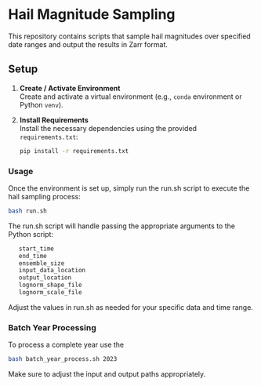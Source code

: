 # Hail Magnitude Sampling

This repository contains scripts that sample hail magnitudes over specified date ranges and output the results in Zarr format.

## Setup

1. **Create / Activate Environment**  
   Create and activate a virtual environment (e.g., `conda` environment or Python `venv`).

2. **Install Requirements**  
   Install the necessary dependencies using the provided `requirements.txt`:
   ```bash
   pip install -r requirements.txt

### Usage
Once the environment is set up, simply run the run.sh script to execute the hail sampling process:

``` bash
bash run.sh
```
The run.sh script will handle passing the appropriate arguments to the Python script:

```bash
   start_time
   end_time
   ensemble_size
   input_data_location
   output_location
   lognorm_shape_file
   lognorm_scale_file
```

Adjust the values in run.sh as needed for your specific data and time range.

### Batch Year Processing

To process a complete year use the 
```bash
bash batch_year_process.sh 2023
```
Make sure to adjust the input and output paths appropriately.
